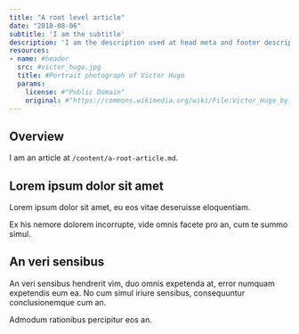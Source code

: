 ```yaml
---
title: "A root level article"
date: "2018-08-06"
subtitle: 'I am the subtitle'
description: 'I am the description used at head meta and footer description'
resources:
- name: #header
  src: #victor_hugo.jpg
  title: #Portrait photograph of Victor Hugo
  params:
    license: #"Public Domain"
    original: #"https://commons.wikimedia.org/wiki/File:Victor_Hugo_by_%C3%89tienne_Carjat_1876_-_full.jpg"
---
```


## Overview

I am an article at `/content/a-root-article.md`.

## Lorem ipsum dolor sit amet

Lorem ipsum dolor sit amet, eu eos vitae deseruisse eloquentiam. 

Ex his nemore dolorem incorrupte, vide omnis facete pro an, cum te
summo simul. 

## An veri sensibus 

An veri sensibus hendrerit vim, duo omnis expetenda at, error numquam
expetendis eum ea. No cum simul iriure sensibus, consequuntur
conclusionemque cum an. 

Admodum rationibus percipitur eos an. 
